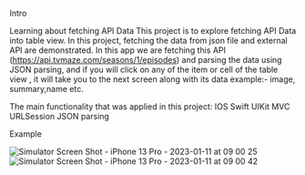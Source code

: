Intro

Learning about fetching API Data 
This project is to explore fetching API Data into table view. In this project, fetching the data from json file and external API are demonstrated.
In this app we are fetching this API (https://api.tvmaze.com/seasons/1/episodes) and parsing the data using JSON parsing, and if you will click on any of the item or cell of the table view , it will take you to the next screen along with its data example:- image, summary,name etc.


The main functionality that was applied in this project:
IOS
Swift
UIKit
MVC
URLSession
JSON parsing


Example


![Simulator Screen Shot - iPhone 13 Pro - 2023-01-11 at 09 00 25](https://user-images.githubusercontent.com/56352158/211711427-c280e8ed-57cc-4fbb-9de8-91fdc4197665.png)
![Simulator Screen Shot - iPhone 13 Pro - 2023-01-11 at 09 00 42](https://user-images.githubusercontent.com/56352158/211711438-e552e6bd-4b82-498f-bc63-05463d06d64e.png)
